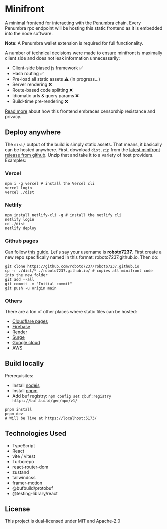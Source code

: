 # Minifront

A minimal frontend for interacting with the [Penumbra](https://penumbra.zone/) chain.
Every Penumbra rpc endpoint will be hosting this static frontend as it is embedded into the node software.

**Note**: A Penumbra wallet extension is required for full functionality.

A number of technical decisions were made to ensure minifront is maximally client side and does not leak
information unnecessarily:

- Client-side biased js framework ✅
- Hash routing ✅
- Pre-load all static assets ⚠️ (in progress...)
- Server rendering ❌
- Route-based code splitting ❌
- Idiomatic urls & query params ❌
- Build-time pre-rendering ❌

[Read more](https://x.com/grod220/status/1760217326245285923) about how this frontend embraces censorship resistance and privacy.

## Deploy anywhere

The `dist/` output of the build is simply static assets. That means, it basically can be hosted anywhere.
First, download `dist.zip` from the [latest minifront release from github](https://github.com/penumbra-zone/web/releases?q=minifront&expanded=true).
Unzip that and take it to a variety of host providers. Examples:

### Vercel

```shell
npm i -g vercel # install the Vercel cli
vercel login
vercel ./dist
```

### Netlify

```shell
npm install netlify-cli -g # install the netlify cli
netlify login
cd ./dist
netlify deploy
```

### Github pages

Can follow [this guide](https://pages.github.com/).
Let's say your username is **roboto7237**.
First create a new repo specifically named in this format: roboto7237.github.io. Then do:

```shell
git clone https://github.com/roboto7237/roboto7237.github.io
cp -r ./dist/* ./roboto7237.github.io/ # copies all minifront code into the new folder
git add --all
git commit -m "Initial commit"
git push -u origin main
```

### Others

There are a ton of other places where static files can be hosted:

- [Cloudflare pages](https://pages.cloudflare.com/)
- [Firebase](https://firebase.google.com/docs/hosting)
- [Render](https://render.com/)
- [Surge](https://surge.sh/)
- [Google cloud](https://cloud.google.com/storage/docs/hosting-static-website)
- [AWS](https://docs.aws.amazon.com/AmazonS3/latest/userguide/WebsiteHosting.html)

## Build locally

Prerequisites:

- Install [nodejs](https://nodejs.org/)
- Install [pnpm](https://pnpm.io/installation)
- Add buf registry: `npm config set @buf:registry https://buf.build/gen/npm/v1/`

```shell
pnpm install
pnpm dev
# Will be live at https://localhost:5173/
```

## Technologies Used

- TypeScript
- React
- vite / vitest
- Turborepo
- react-router-dom
- zustand
- tailwindcss
- framer-motion
- @bufbuild/protobuf
- @testing-library/react

## License

This project is dual-licensed under MIT and Apache-2.0
